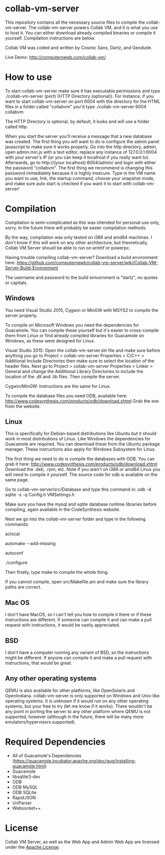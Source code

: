 # collab-vm-server
This repository contains all the necessary source files to compile the collab-vm-server. The collab-vm-server powers Collab VM, and it is what you use to host it. You can either download already compiled binaries or compile it yourself. Compilation instructions are below. 

Collab VM was coded and written by Cosmic Sans, Dartz, and Geodude.

Live Demo: http://computernewb.com/collab-vm/

# How to use
To start collab-vm-server make sure it has executable permissions and type ./collab-vm-server (port) (HTTP Directory (optional)). For instance, if you want to start collab-vm-server on port 6004 with the directory for the HTML files in a folder called "collabvm" you'd type ./collab-vm-server 6004 collabvm 

The HTTP Directory is optional, by default, it looks and will use a folder called http.

When you start the server you'll receive a message that a new database was created. The first thing you will want to do is configure the admin panel javascript to make sure it works properly. Go into the http directory, admin, open admin.min.js with a text editor, replace any instance of 127.0.0.1:6004 with your server's IP (or you can keep it localhost if you really want to). Afterwards, go to http://(your localhost):6004/admin/ and login with either the password "collabvm". The first thing we recommend is changing this password immediately because it is highly insecure. Type in the VM name you want to use, link, the startup command, choose your snapshot mode, and make sure auto start is checked if you want it to start with collab-vm-server! 

# Compilation
Compilation is semi-complicated as this was intended for personal use only, sorry. In the future there will probably be easier compilation methods.

By the way, compilation was only tested on i386 and amd64 machines. I don't know if this will work on any other architecture, but theoretically, Collab VM Server should be able to run on armhf or powerpc.

Having trouble compiling collab-vm-server? Download a build environment here: https://github.com/computernewb/collab-vm-server/wiki/Collab-VM-Server-Build-Environment

The username and password to the build enivornment is "dartz", no quotes or capitals.

## Windows
You need Visual Studio 2015, Cygwin or MinGW with MSYS2 to compile the server properly.

To compile on Microsoft Windows you need the dependencies for Guacamole. You can compile these yourself but it's easier to cross-compile them from Linux or find already compiled libraries for Guacamole on Windows, as these were designed for Linux.

Visual Studio 2015: Open the collab-vm-server.sln file and make sure before anything you go to Project > collab-vm-server Properties > C/C++ > Additional Include Directories then make sure to select the location of the header files. Next go to Project > collab-vm-server Properties > Linker > General and change the Additional Library Directories to include the location of the .dll and .lib files. Then compile the server.

Cygwin/MinGW: Instructions are the same for Linux.

To compile the database files you need ODB, available here: http://www.codesynthesis.com/products/odb/download.xhtml Grab the exe from the website.

## Linux
This is specifically for Debian-based distributions like Ubuntu but it should work in most distributions of Linux. Like Windows the dependencies for Guacamole are required. You can download these from the Ubuntu package manager. These instructions also apply for Windows Subsystem for Linux.

The first thing we need to do is compile the databases with ODB. You can grab it here: http://www.codesynthesis.com/products/odb/download.xhtml Download the .deb, .rpm, etc. Note if you aren't on i386 or amd64 Linux you will need to compile it yourself. The source code for odb is available on the same page.

Go to collab-vm-server/src/Database and type this command in: odb -d sqlite -s -q Config.h VMSettings.h

Make sure you have the mysql and sqlite database runtime libraries before compiling, again available in the CodeSynthesis website. 

Next we go into the collab-vm-server folder and type in the following commands:

aclocal

automake --add-missing

autoconf

./configure


Then finally, type make to compile the whole thing.

If you cannot compile, open src/Makefile.am and make sure the library paths are correct.

## Mac OS
I don't have MacOS, so I can't tell you how to compile it there or if these instructions are different. If someone can compile it and can make a pull request with instructions, it would be vastly appreciated.

## BSD
I don't have a computer running any variant of BSD, so the instructions might be different. If anyone can compile it and make a pull request with instructions, that would be great.  

## Any other operating systems
QEMU is also available for other platforms, like OpenSolaris and OpenIndiana. collab-vm-server is only supported on Windows and Unix-like operating systems. It is unknown if it would run on any other operating systems, but your free to try (let me know if it works). There wouldn't be any point in porting the server to any other platform where QEMU is not supported, however (although in the future, there will be many more emulators/hypervisors supported).

# Required Dependencies
* All of Guacamole's Dependencies (https://guacamole.incubator.apache.org/doc/gug/installing-guacamole.html)
* Guacamole
* libsqlite3-dev
* ODB
* ODB MySQL
* ODB SQLite
* RapidJSON
* UriParser
* Websocket++

# License
Collab VM Server, as well as the Web App and Admin Web App are licensed under the [Apache License](https://www.apache.org/licenses/LICENSE-2.0).
